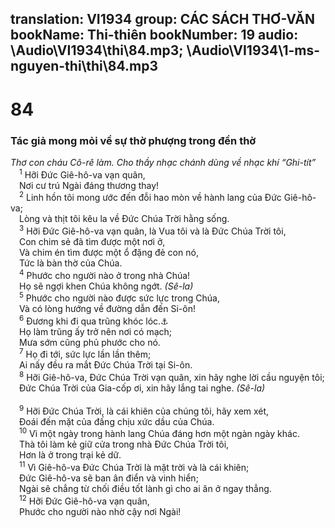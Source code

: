 translation: VI1934
group: CÁC SÁCH THƠ-VĂN
bookName: Thi-thiên 
bookNumber: 19
audio: \Audio\VI1934\thi\84.mp3; \Audio\VI1934\1-ms-nguyen-thi\thi\84.mp3
-------

<div class="title"><h1>84</h1><h3>Tác giả mong mỏi về sự thờ phượng trong đền thờ</h3><i>Thơ con cháu Cô-rê làm. Cho thầy nhạc chánh dùng về nhạc khí “Ghi-tít”</i></div>
<span class="verse thi_84_1"> <sup>1</sup> Hỡi Đức Giê-hô-va vạn quân, <br/> Nơi cư trú Ngài đáng thương thay! <br/></span>
<span class="verse thi_84_2"> <sup>2</sup> Linh hồn tôi mong ước đến đỗi hao mòn về hành lang của Đức Giê-hô-va; <br/> Lòng và thịt tôi kêu la về Đức Chúa Trời hằng sống. <br/></span>
<span class="verse thi_84_3"> <sup>3</sup> Hỡi Đức Giê-hô-va vạn quân, là Vua tôi và là Đức Chúa Trời tôi, <br/> Con chim sẻ đã tìm được một nơi ở, <br/> Và chim én tìm được một ổ đặng đẻ con nó, <br/> Tức là bàn thờ của Chúa. <br/></span>
<span class="verse thi_84_4"> <sup>4</sup> Phước cho người nào ở trong nhà Chúa! <br/> Họ sẽ ngợi khen Chúa không ngớt. <em>(Sê-la)</em><br/></span>
<span class="verse thi_84_5"> <sup>5</sup> Phước cho người nào được sức lực trong Chúa, <br/> Và có lòng hướng về đường dẫn đến Si-ôn! <br/></span>
<span class="verse thi_84_6"> <sup>6</sup> Đương khi đi qua trũng khóc lóc.<a data-toggle="tooltip" data-placement="bottom" title="Nguyên bổn rằng: trũng Ba-ca">⚓</a><br/> Họ làm trũng ấy trở nên nơi có mạch; <br/> Mưa sớm cũng phủ phước cho nó. <br/></span>
<span class="verse thi_84_7"> <sup>7</sup> Họ đi tới, sức lực lần lần thêm; <br/> Ai nấy đều ra mắt Đức Chúa Trời tại Si-ôn. <br/></span>
<span class="verse thi_84_8"> <sup>8</sup> Hỡi Giê-hô-va, Đức Chúa Trời vạn quân, xin hãy nghe lời cầu nguyện tôi; <br/> Đức Chúa Trời của Gia-cốp ơi, xin hãy lắng tai nghe. <em>(Sê-la)</em><br/> <br/></span>
<span class="verse thi_84_9"> <sup>9</sup> Hỡi Đức Chúa Trời, là cái khiên của chúng tôi, hãy xem xét, <br/> Đoái đến mặt của đấng chịu xức dầu của Chúa. <br/></span>
<span class="verse thi_84_10"> <sup>10</sup> Vì một ngày trong hành lang Chúa đáng hơn một ngàn ngày khác. <br/> Thà tôi làm kẻ giữ cửa trong nhà Đức Chúa Trời tôi, <br/> Hơn là ở trong trại kẻ dữ. <br/></span>
<span class="verse thi_84_11"> <sup>11</sup> Vì Giê-hô-va Đức Chúa Trời là mặt trời và là cái khiên; <br/> Đức Giê-hô-va sẽ ban ân điển và vinh hiển; <br/> Ngài sẽ chẳng từ chối điều tốt lành gì cho ai ăn ở ngay thẳng. <br/></span>
<span class="verse thi_84_12"> <sup>12</sup> Hỡi Đức Giê-hô-va vạn quân, <br/> Phước cho người nào nhờ cậy nơi Ngài! <br/></span>

